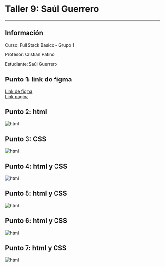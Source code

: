 <h1>Taller 9: Saúl Guerrero</h1>
<hr>

<h2>Información</h2>
<p>Curso: Full Stack Basico - Grupo 1</p>
<p>Profesor: Cristian Patiño</p>
<p>Estudiante: Saúl Guerrero</p>
<h2>Punto 1: link de figma</h2>
<a href="https://www.figma.com/file/yGFUPqoqfpL0JHTVJdfGSN/SAUL-GUERRERO?type=design&node-id=0%3A1&t=G1uKbORpCyYAl2c6-1">Link de figma</a>

<br>
<a href="https://saul-guerrero.github.io/taller-9-full-stack/">Link pagina</a>

<h2>Punto 2: html </h2>
<img src="./public/imagenes/html.png" alt="html">

<h2>Punto 3: CSS </h2>
<img src="./public/imagenes/imagenpagina.png" alt="html">

<h2>Punto 4: html y CSS </h2>
<img src="./public/imagenes/punto4_html_css.png" alt="html">

<h2>Punto 5: html y CSS </h2>
<img src="./public/imagenes/punto5_html_css.png" alt="html">

<h2>Punto 6: html y CSS </h2>
<img src="./public/imagenes/punto6_html_css.png" alt="html">

<h2>Punto 7: html y CSS </h2>
<img src="./public/imagenes/punto7_html_css.png" alt="html">

